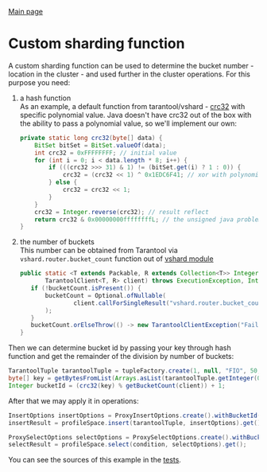 [Main page](../README.md)

# Custom sharding function

A custom sharding function can be used to determine the bucket number - location in the cluster - and used further in the cluster operations.
For this purpose you need:
1) a hash function  
   As an example, a default function from tarantool/vshard - [crc32](https://www.tarantool.io/en/doc/latest/reference/reference_lua/digest/#lua-function.digest.crc32) with specific polynomial value.
   Java doesn't have crc32 out of the box with the ability to pass a polynomial value, so we'll implement our own:
    ```java
    private static long crc32(byte[] data) {
        BitSet bitSet = BitSet.valueOf(data);
        int crc32 = 0xFFFFFFFF; // initial value
        for (int i = 0; i < data.length * 8; i++) {
            if (((crc32 >>> 31) & 1) != (bitSet.get(i) ? 1 : 0)) {
                crc32 = (crc32 << 1) ^ 0x1EDC6F41; // xor with polynomial
            } else {
                crc32 = crc32 << 1;
            }
        }
        crc32 = Integer.reverse(crc32); // result reflect
        return crc32 & 0x00000000ffffffffL; // the unsigned java problem
    }
    ```
2) the number of buckets  
   This number can be obtained from Tarantool via `vshard.router.bucket_count` function out of [vshard module](https://github.com/tarantool/vshard)
    ```java
   public static <T extends Packable, R extends Collection<T>> Integer getBucketCount(
           TarantoolClient<T, R> client) throws ExecutionException, InterruptedException {
       if (!bucketCount.isPresent()) {
           bucketCount = Optional.ofNullable(
                   client.callForSingleResult("vshard.router.bucket_count", Integer.class).get()
           );
       }
       bucketCount.orElseThrow(() -> new TarantoolClientException("Failed to get bucket count"));
   }
    ```

Then we can determine bucket id by passing your key through hash function and get the remainder of the division by number of buckets:
```java
TarantoolTuple tarantoolTuple = tupleFactory.create(1, null, "FIO", 50, 100);
byte[] key = getBytesFromList(Arrays.asList(tarantoolTuple.getInteger(0), tarantoolTuple.getInteger(2)));
Integer bucketId = (crc32(key) % getBucketCount(client)) + 1;
```

After that we may apply it in operations:
```java
InsertOptions insertOptions = ProxyInsertOptions.create().withBucketId(bucketId);
insertResult = profileSpace.insert(tarantoolTuple, insertOptions).get();

ProxySelectOptions selectOptions = ProxySelectOptions.create().withBucketId(bucketId);
selectResult = profileSpace.select(condition, selectOptions).get();
```

You can see the sources of this example in the [tests](../src/test/java/io/tarantool/driver/integration/proxy/options/ProxySpaceInsertOptionsIT.java).

